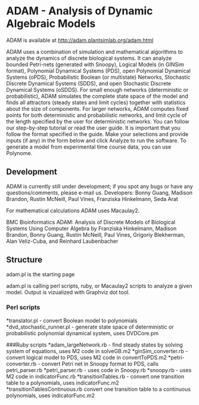 ADAM - Analysis of Dynamic Algebraic Models
====

ADAM is available at http://adam.plantsimlab.org/adam.html

ADAM uses a combination of simulation and mathematical algorithms to analyze the dynamics of discrete biological systems. It can analyze bounded Petri-nets (generated with Snoopy), Logical Models (in GINSim format), Polynomial Dynamical Systems (PDS), open Polynomial Dynamical Systems (oPDS), Probabilistic Boolean (or multistate) Networks, Stochastic Discrete Dynamical Systems (SDDS), and open Stochastic Discrete Dynamical Systems (oSDDS). For small enough networks (deterministic or probabilistic), ADAM simulates the complete state space of the model and finds all attractors (steady states and limit cycles) together with statistics about the size of components. For larger networks, ADAM computes fixed points for both deterministic and probabilistic networks, and limit cycle of the length specified by the user for deterministic networks. You can follow our step-by-step tutorial or read the user guide. It is important that you follow the format specified in the guide. Make your selections and provide inputs (if any) in the form below and click Analyze to run the software. To generate a model from experimental time course data, you can use Polynome.
 

Development
----
ADAM is currently still under development; if you spot any bugs or have any questions/comments, please e-mail us.
Developers: Bonny Guang, Madison Brandon, Rustin McNeill, Paul Vines, Franziska Hinkelmann, Seda Arat

For mathematical calculations ADAM uses Macaulay2.

BMC Bioinformatics ADAM: Analysis of Discrete Models of Biological Systems Using Computer Algebra by
Franziska Hinkelmann, Madison Brandon, Bonny Guang, Rustin McNeill, Paul Vines, Grigoriy Blekherman, Alan Veliz-Cuba, and Reinhard Laubenbacher

Structure
----
adam.pl is the starting page

adam.pl is calling perl scripts, ruby, or Macaulay2 scripts to analyze a given model. Output is vizualized with Graphviz dot tool. 

### Perl scripts
*translator.pl - convert Boolean model to polynomials
*dvd_stochastic_runner.pl - generate state space of deterministic or probabilistic polynomial dynamical system, uses DVDCore.pm

###Ruby scripts
*adam_largeNetwork.rb - find steady states by solving system of equations, uses M2 code in solveGB.m2
*ginSim_converter.rb - convert logical model to PDS, uses M2 code in convertToPDS.m2
*petri-converter.rb - convert Petri net in Snoopy format to PDS, calls petri_parser.rb
*petri_parser.rb - uses code in Snoopy.rb
*snoopy.rb - uses M2 code in indicatorFunc.rb
*transitionTables.rb - convert one transition table to a polynomials, uses indicatorFunc.m2
*transitionTablesContinuous.rb convert one transition table to a continuous polynomials, uses indicatorFunc.m2



